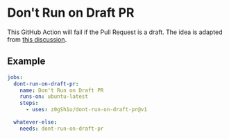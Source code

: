 # Don't Run on Draft PR

This GitHub Action will fail if the Pull Request is a draft. The idea is adapted from [this discussion](https://github.com/orgs/community/discussions/25722#discussioncomment-3248921).

## Example

```yaml
jobs:
  dont-run-on-draft-pr:
    name: Don't Run on Draft PR
    runs-on: ubuntu-latest
    steps:
      - uses: z0gSh1u/dont-run-on-draft-pr@v1

  whatever-else:
    needs: dont-run-on-draft-pr
```
